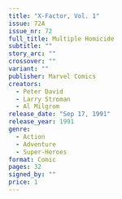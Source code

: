 ```yaml
---
title: "X-Factor, Vol. 1"
issue: 72A
issue_nr: 72
full_title: Multiple Homicide
subtitle: ""
story_arc: ""
crossover: ""
variant: ""
publisher: Marvel Comics
creators:
  - Peter David
  - Larry Stroman
  - Al Milgrom
release_date: "Sep 17, 1991"
release_year: 1991
genre:
  - Action
  - Adventure
  - Super-Heroes
format: Comic
pages: 32
signed_by: ""
price: 1
---
```

